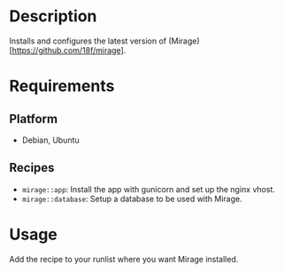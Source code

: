 Description
===========

Installs and configures the latest version of (Mirage)[https://github.com/18f/mirage].

Requirements
============

Platform
--------

* Debian, Ubuntu

Recipes
--------

- `mirage::app`: Install the app with gunicorn and set up the nginx vhost.
- `mirage::database`: Setup a database to be used with Mirage.

Usage
=====

Add the recipe to your runlist where you want Mirage installed.
